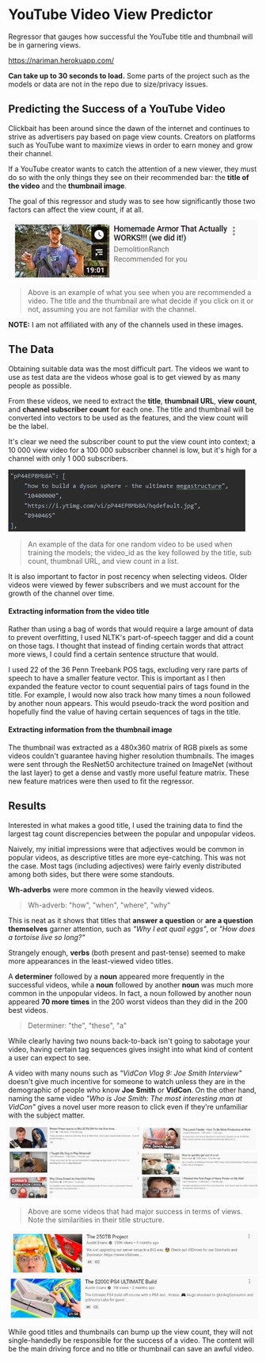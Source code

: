 # YouTube Video View Predictor

Regressor that gauges how successful the YouTube title and thumbnail will be in garnering views.

https://nariman.herokuapp.com/

**Can take up to 30 seconds to load.**
Some parts of the project such as the models or data are not in the repo due to size/privacy issues.

##  Predicting the Success of a YouTube Video

Clickbait has been around since the dawn of the internet and continues to strive as advertisers pay based on page view counts. Creators on platforms such as YouTube want to maximize views in order to earn money and grow their channel. 

If a YouTube creator wants to catch the attention of a new viewer, they must do so with the only things they see on their recommended bar: the **title of the video** and the **thumbnail image**. 

The goal of this regressor and study was to see how significantly those two factors can affect the view count, if at all.

![alt text](https://github.com/nalimuradov/Video-View-Predictor/blob/master/images/img1.png "Sample recommended video")

>Above is an example of what you see when you are recommended a video. The title and the thumbnail are what decide if you click on it or not, assuming you are not familiar with the channel.

**NOTE:** I am not affiliated with any of the channels used in these images.



## The Data

Obtaining suitable data was the most difficult part. The videos we want to use as test data are the videos whose goal is to get viewed by as many people as possible.

From these videos, we need to extract the **title**, **thumbnail URL**, **view count**, and **channel subscriber count** for each one.
The title and thumbnail will be converted into vectors to be used as the features, and the view count will be the label. 

It's clear we need the subscriber count to put the view count into context; a 10 000 view video for a 100 000 subscriber channel is low, but it's high for a channel with only 1 000 subscribers. 

![alt text](https://github.com/nalimuradov/Video-View-Predictor/blob/master/images/img5.png "Sample data for a video")

>An example of the data for one random video to be used when training the models; the video_id as the key followed by the title, sub count, thumbnail URL, and view count in a list.

It is also important to factor in post recency when selecting videos. Older videos were viewed by fewer subscribers and we must account for the growth of the channel over time.

#### Extracting information from the video title

Rather than using a bag of words that would require a large amount of data to prevent overfitting, I used NLTK's part-of-speech tagger and did a count on those tags. I thought that instead of finding certain words that attract more views, I could find a certain sentence structure that would.

I used 22 of the 36 Penn Treebank POS tags, excluding very rare parts of speech to have a smaller feature vector. This is important as I then expanded the feature vector to count sequential pairs of tags found in the title. For example, I would now also track how many times a noun followed by another noun appears. This would pseudo-track the word position and hopefully find the value of having certain sequences of tags in the title.

#### Extracting information from the thumbnail image

The thumbnail was extracted as a 480x360 matrix of RGB pixels as some videos couldn't guarantee having higher resolution thumbnails. The images were sent through the ResNet50 architecture trained on ImageNet (without the last layer) to get a dense and vastly more useful feature matrix. These new feature matrices were then used to fit the regressor.



## Results

Interested in what makes a good title, I used the training data to find the largest tag count discrepencies between the popular and unpopular videos. 

Naively, my initial impressions were that adjectives would be common in popular videos, as descriptive titles are more eye-catching.
This was not the case. Most tags (including adjectives) were fairly evenly distributed among both sides, but there were some standouts.

**Wh-adverbs** were more common in the heavily viewed videos. 
> Wh-adverb: "how", "when", "where", "why"

This is neat as it shows that titles that **answer a question** or **are a question themselves** garner attention, such as *"Why I eat quail eggs"*, or *"How does a tortoise live so long?"*

Strangely enough, **verbs** (both present and past-tense) seemed to make more appearances in the least-viewed video titles.

A **determiner** followed by a **noun** appeared more frequently in the successful videos, while a **noun** followed by another **noun** was much more common in the unpopular videos. In fact, a noun followed by another noun appeared **70 more times** in the 200 worst videos than they did in the 200 best videos.

> Determiner: "the", "these", "a"

While clearly having two nouns back-to-back isn't going to sabotage your video, having certain tag sequences gives insight into what kind of content a user can expect to see. 

A video with many nouns such as *"VidCon Vlog 9: Joe Smith Interview"* doesn't give much incentive for someone to watch unless they are in the demographic of people who know **Joe Smith** or **VidCon**. On the other hand, naming the same video *"Who is Joe Smith: The most interesting man at VidCon"* gives a novel user more reason to click even if they're unfamiliar with the subject matter.

![alt text](https://github.com/nalimuradov/Video-View-Predictor/blob/master/images/img2.png "Successful videos")
> Above are some videos that had major success in terms of views. Note the similarities in their title structure.

![alt text](https://github.com/nalimuradov/Video-View-Predictor/blob/master/images/img3.png "More successful video")
![alt text](https://github.com/nalimuradov/Video-View-Predictor/blob/master/images/img4.png "Less successful video")

While good titles and thumbnails can bump up the view count, they will not single-handedly be responsible for the success of a video. The content will be the main driving force and no title or thumbnail can save an awful video.


